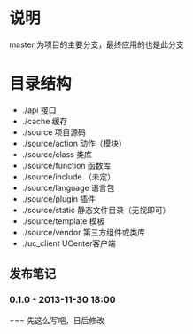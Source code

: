 说明
===
master 为项目的主要分支，最终应用的也是此分支

目录结构
===
- ./api 接口
- ./cache 缓存
- ./source 项目源码
- ./source/action 动作（模块）
- ./source/class 类库
- ./source/function 函数库
- ./source/include （未定）
- ./source/language 语言包
- ./source/plugin 插件
- ./source/static 静态文件目录（无视即可）
- ./source/template 模板
- ./source/vendor 第三方组件或类库
- ./uc_client UCenter客户端

发布笔记
--------
### 0.1.0 - 2013-11-30 18:00

===
先这么写吧，日后修改